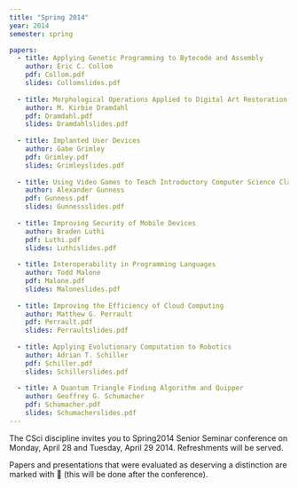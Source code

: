```yaml
---
title: "Spring 2014"
year: 2014
semester: spring

papers:
  - title: Applying Genetic Programming to Bytecode and Assembly
    author: Eric C. Collom
    pdf: Collom.pdf
    slides: Collomslides.pdf
 
  - title: Morphological Operations Applied to Digital Art Restoration
    author: M. Kirbie Dramdahl
    pdf: Dramdahl.pdf
    slides: Dramdahlslides.pdf
 
  - title: Implanted User Devices
    author: Gabe Grimley
    pdf: Grimley.pdf
    slides: Grimleyslides.pdf
 
  - title: Using Video Games to Teach Introductory Computer Science Classes
    author: Alexander Gunness
    pdf: Gunness.pdf
    slides: Gunnessslides.pdf
 
  - title: Improving Security of Mobile Devices
    author: Braden Luthi
    pdf: Luthi.pdf
    slides: Luthislides.pdf
 
  - title: Interoperability in Programming Languages
    author: Todd Malone
    pdf: Malone.pdf
    slides: Maloneslides.pdf
 
  - title: Improving the Efficiency of Cloud Computing
    author: Matthew G. Perrault
    pdf: Perrault.pdf
    slides: Perraultslides.pdf
 
  - title: Applying Evolutionary Computation to Robotics
    author: Adrian T. Schiller
    pdf: Schiller.pdf
    slides: Schillerslides.pdf
 
  - title: A Quantum Triangle Finding Algorithm and Quipper
    author: Geoffrey G. Schumacher
    pdf: Schumacher.pdf
    slides: Schumacherslides.pdf
---
```


The CSci discipline invites you to Spring2014 Senior Seminar conference on Monday, April 28 and Tuesday, April 29 2014. Refreshments will be served. 

Papers and presentations that were evaluated as deserving a distinction are marked with 🌟 (this will be done after the conference).
